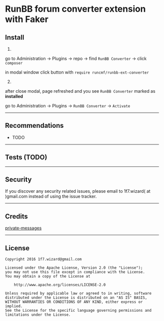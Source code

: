 # RunBB forum converter extension with Faker


## Install
1.
go to Administration -> Plugins -> repo -> find `RunBB Converter` -> click `composer`    

in modal window click button with `require runcmf/runbb-ext-converter`  

2.   
after close modal, page refreshed and you see `RunBB Converter` marked as **installed**  

go to Administration -> Plugins -> `RunBB Converter` -> `Activate`  

---
## Recommendations

* TODO


---
## Tests (TODO)

---  
## Security  

If you discover any security related issues, please email to 1f7.wizard( at )gmail.com instead of using the issue tracker.  

---
## Credits
[private-messages](https://github.com/featherbb/private-messages)  


---
## License
 
```
Copyright 2016 1f7.wizard@gmail.com

Licensed under the Apache License, Version 2.0 (the "License");
you may not use this file except in compliance with the License.
You may obtain a copy of the License at

    http://www.apache.org/licenses/LICENSE-2.0

Unless required by applicable law or agreed to in writing, software
distributed under the License is distributed on an "AS IS" BASIS,
WITHOUT WARRANTIES OR CONDITIONS OF ANY KIND, either express or implied.
See the License for the specific language governing permissions and
limitations under the License.
```

